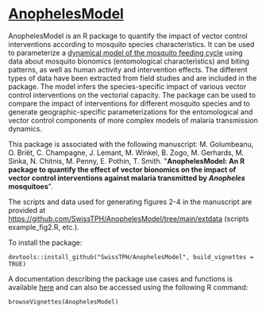 # [AnophelesModel](https://swisstph.github.io/AnophelesModel/) 
AnophelesModel is an R package to quantify the impact of vector control interventions according to mosquito species characteristics. It can be used to parameterize a [dynamical model of the mosquito feeding cycle](https://www.tandfonline.com/doi/full/10.1080/17513750701769857) using data about mosquito bionomics (entomological characteristics) and biting patterns, as well as human activity and intervention effects. The different types of data have been extracted from field studies and are included in the package. The model infers the species-specific impact of various vector control interventions on the vectorial capacity. The package can be used to compare the impact of interventions for different mosquito species and to generate geographic-specific parameterizations for the entomological and vector control components of more complex models of malaria transmission dynamics.

This package is associated with the following manuscript:
M. Golumbeanu, O. Briët, C. Champagne, J. Lemant, M. Winkel, B. Zogo, M. Gerhards, M. Sinka, N. Chitnis, M. Penny, E. Pothin, T. Smith. "**AnophelesModel: An R package to quantify the effect of vector bionomics on the impact of vector control interventions against malaria transmitted by *Anopheles* mosquitoes**".

The scripts and data used for generating figures 2-4 in the manuscript are provided at https://github.com/SwissTPH/AnophelesModel/tree/main/extdata (scripts example_fig2.R, etc.).

To install the package:
```{r}
devtools::install_github("SwissTPH/AnophelesModel", build_vignettes = TRUE)
```
A documentation describing the package use cases and functions is available [here](https://swisstph.github.io/AnophelesModel/articles/AnophelesModel.html) and can also be accessed using the following R command:
```{r}
browseVignettes(AnophelesModel)
```
